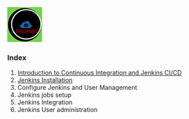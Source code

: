 <img src="images/c4logo.png">

### Index
  1. [Introduction to Continuous Integration and Jenkins CI/CD](https://github.com/submah/jenkins-tutorial/blob/master/Introduction-to-Continuous-Integration-and-Jenkins-CI-CD.md)
  2. [Jenkins Installation](https://github.com/submah/jenkins-tutorial/Jenkins-Installation.md)
  3. Configure Jenkins and User Management
  4. Jenkins jobs setup
  5. Jenkins Integration
  6. Jenkins User administration


